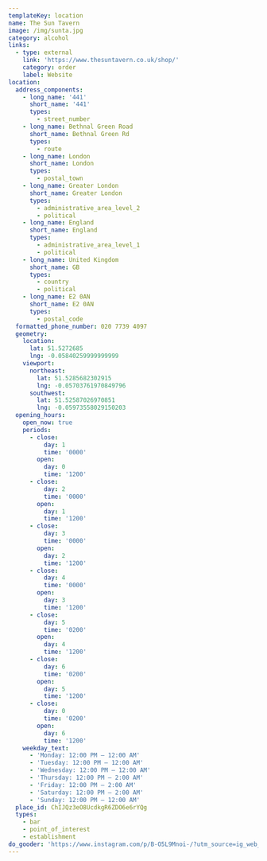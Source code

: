 ```yaml
---
templateKey: location
name: The Sun Tavern
image: /img/sunta.jpg
category: alcohol
links:
  - type: external
    link: 'https://www.thesuntavern.co.uk/shop/'
    category: order
    label: Website
location:
  address_components:
    - long_name: '441'
      short_name: '441'
      types:
        - street_number
    - long_name: Bethnal Green Road
      short_name: Bethnal Green Rd
      types:
        - route
    - long_name: London
      short_name: London
      types:
        - postal_town
    - long_name: Greater London
      short_name: Greater London
      types:
        - administrative_area_level_2
        - political
    - long_name: England
      short_name: England
      types:
        - administrative_area_level_1
        - political
    - long_name: United Kingdom
      short_name: GB
      types:
        - country
        - political
    - long_name: E2 0AN
      short_name: E2 0AN
      types:
        - postal_code
  formatted_phone_number: 020 7739 4097
  geometry:
    location:
      lat: 51.5272685
      lng: -0.05840259999999999
    viewport:
      northeast:
        lat: 51.5285682302915
        lng: -0.05703761970849796
      southwest:
        lat: 51.52587026970851
        lng: -0.05973558029150203
  opening_hours:
    open_now: true
    periods:
      - close:
          day: 1
          time: '0000'
        open:
          day: 0
          time: '1200'
      - close:
          day: 2
          time: '0000'
        open:
          day: 1
          time: '1200'
      - close:
          day: 3
          time: '0000'
        open:
          day: 2
          time: '1200'
      - close:
          day: 4
          time: '0000'
        open:
          day: 3
          time: '1200'
      - close:
          day: 5
          time: '0200'
        open:
          day: 4
          time: '1200'
      - close:
          day: 6
          time: '0200'
        open:
          day: 5
          time: '1200'
      - close:
          day: 0
          time: '0200'
        open:
          day: 6
          time: '1200'
    weekday_text:
      - 'Monday: 12:00 PM – 12:00 AM'
      - 'Tuesday: 12:00 PM – 12:00 AM'
      - 'Wednesday: 12:00 PM – 12:00 AM'
      - 'Thursday: 12:00 PM – 2:00 AM'
      - 'Friday: 12:00 PM – 2:00 AM'
      - 'Saturday: 12:00 PM – 2:00 AM'
      - 'Sunday: 12:00 PM – 12:00 AM'
  place_id: ChIJQz3eO8UcdkgR6ZDO6e6rYQg
  types:
    - bar
    - point_of_interest
    - establishment
do_gooder: 'https://www.instagram.com/p/B-O5L9Mnoi-/?utm_source=ig_web_copy_link'
---
```

